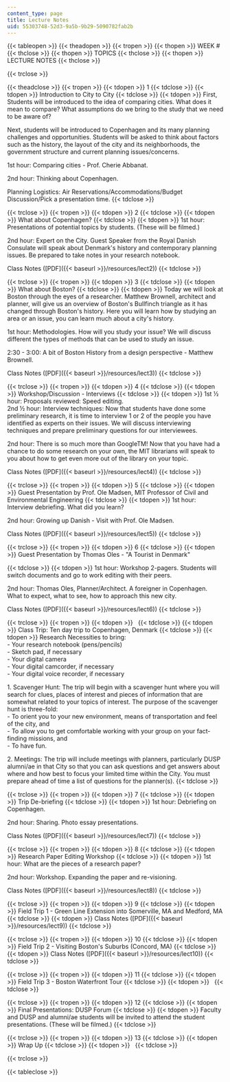 ```yaml
---
content_type: page
title: Lecture Notes
uid: 55303748-52d3-9a5b-9b29-5090782fab2b
---
```


{{< tableopen >}}
{{< theadopen >}}
{{< tropen >}}
{{< thopen >}}
WEEK #
{{< thclose >}}
{{< thopen >}}
TOPICS
{{< thclose >}}
{{< thopen >}}
LECTURE NOTES
{{< thclose >}}

{{< trclose >}}

{{< theadclose >}}
{{< tropen >}}
{{< tdopen >}}
1
{{< tdclose >}}
{{< tdopen >}}
Introduction to City to City
{{< tdclose >}}
{{< tdopen >}}
First, Students will be introduced to the idea of comparing cities. What does it mean to compare? What assumptions do we bring to the study that we need to be aware of?  
  
Next, students will be introduced to Copenhagen and its many planning challenges and opportunities. Students will be asked to think about factors such as the history, the layout of the city and its neighborhoods, the government structure and current planning issues/concerns.  
  
1st hour: Comparing cities - Prof. Cherie Abbanat.  
  
2nd hour: Thinking about Copenhagen.  
  
Planning Logistics: Air Reservations/Accommodations/Budget Discussion/Pick a presentation time.
{{< tdclose >}}

{{< trclose >}}
{{< tropen >}}
{{< tdopen >}}
2
{{< tdclose >}}
{{< tdopen >}}
What about Copenhagen?
{{< tdclose >}}
{{< tdopen >}}
1st hour: Presentations of potential topics by students. (These will be filmed.)  
  
2nd hour: Expert on the City. Guest Speaker from the Royal Danish Consulate will speak about Denmark's history and contemporary planning issues. Be prepared to take notes in your research notebook.  
  
Class Notes ([PDF]({{< baseurl >}}/resources/lect2))
{{< tdclose >}}

{{< trclose >}}
{{< tropen >}}
{{< tdopen >}}
3
{{< tdclose >}}
{{< tdopen >}}
What about Boston?
{{< tdclose >}}
{{< tdopen >}}
Today we will look at Boston through the eyes of a researcher. Matthew Brownell, architect and planner, will give us an overview of Boston's Bullfinch triangle as it has changed through Boston's history. Here you will learn how by studying an area or an issue, you can learn much about a city's history.  
  
1st hour: Methodologies. How will you study your issue? We will discuss different the types of methods that can be used to study an issue.  
  
2:30 - 3:00: A bit of Boston History from a design perspective - Matthew Brownell.  
  
Class Notes ([PDF]({{< baseurl >}}/resources/lect3))
{{< tdclose >}}

{{< trclose >}}
{{< tropen >}}
{{< tdopen >}}
4
{{< tdclose >}}
{{< tdopen >}}
Workshop/Discussion - Interviews
{{< tdclose >}}
{{< tdopen >}}
1st ½ hour: Proposals reviewed: Speed editing.  
2nd ½ hour: Interview techniques: Now that students have done some preliminary research, it is time to interview 1 or 2 of the people you have identified as experts on their issues. We will discuss interviewing techniques and prepare preliminary questions for our interviewees.  
  
2nd hour: There is so much more than GoogleTM! Now that you have had a chance to do some research on your own, the MIT librarians will speak to you about how to get even more out of the library on your topic.  
  
Class Notes ([PDF]({{< baseurl >}}/resources/lect4))
{{< tdclose >}}

{{< trclose >}}
{{< tropen >}}
{{< tdopen >}}
5
{{< tdclose >}}
{{< tdopen >}}
Guest Presentation by Prof. Ole Madsen, MIT Professor of Civil and Environmental Engineering
{{< tdclose >}}
{{< tdopen >}}
1st hour: Interview debriefing. What did you learn?  
  
2nd hour: Growing up Danish - Visit with Prof. Ole Madsen.  
  
Class Notes ([PDF]({{< baseurl >}}/resources/lect5))
{{< tdclose >}}

{{< trclose >}}
{{< tropen >}}
{{< tdopen >}}
6
{{< tdclose >}}
{{< tdopen >}}
Guest Presentation by Thomas Oles - "A Tourist in Denmark"  

{{< tdclose >}}
{{< tdopen >}}
1st hour: Workshop 2-pagers. Students will switch documents and go to work editing with their peers.  
  
2nd hour: Thomas Oles, Planner/Architect. A foreigner in Copenhagen. What to expect, what to see, how to approach this new city.  
  
Class Notes ([PDF]({{< baseurl >}}/resources/lect6))
{{< tdclose >}}

{{< trclose >}}
{{< tropen >}}
{{< tdopen >}}
 
{{< tdclose >}}
{{< tdopen >}}
Class Trip: Ten day trip to Copenhagen, Denmark
{{< tdclose >}}
{{< tdopen >}}
Research Necessities to bring:  
\- Your research notebook (pens/pencils)  
\- Sketch pad, if necessary  
\- Your digital camera  
\- Your digital camcorder, if necessary  
\- Your digital voice recorder, if necessary  
  
1\. Scavenger Hunt: The trip will begin with a scavenger hunt where you will search for clues, places of interest and pieces of information that are somewhat related to your topics of interest. The purpose of the scavenger hunt is three-fold:  
\- To orient you to your new environment, means of transportation and feel of the city, and  
\- To allow you to get comfortable working with your group on your fact-finding missions, and  
\- To have fun.  
  
2\. Meetings: The trip will include meetings with planners, particularly DUSP alumni/ae in that City so that you can ask questions and get answers about where and how best to focus your limited time within the City. You must prepare ahead of time a list of questions for the planner(s).
{{< tdclose >}}

{{< trclose >}}
{{< tropen >}}
{{< tdopen >}}
7
{{< tdclose >}}
{{< tdopen >}}
Trip De-briefing
{{< tdclose >}}
{{< tdopen >}}
1st hour: Debriefing on Copenhagen.  
  
2nd hour: Sharing. Photo essay presentations.  
  
Class Notes ([PDF]({{< baseurl >}}/resources/lect7))
{{< tdclose >}}

{{< trclose >}}
{{< tropen >}}
{{< tdopen >}}
8
{{< tdclose >}}
{{< tdopen >}}
Research Paper Editing Workshop
{{< tdclose >}}
{{< tdopen >}}
1st hour: What are the pieces of a research paper?  
  
2nd hour: Workshop. Expanding the paper and re-visioning.  
  
Class Notes ([PDF]({{< baseurl >}}/resources/lect8))
{{< tdclose >}}

{{< trclose >}}
{{< tropen >}}
{{< tdopen >}}
9
{{< tdclose >}}
{{< tdopen >}}
Field Trip 1 - Green Line Extension into Somerville, MA and Medford, MA
{{< tdclose >}}
{{< tdopen >}}
Class Notes ([PDF]({{< baseurl >}}/resources/lect9))
{{< tdclose >}}

{{< trclose >}}
{{< tropen >}}
{{< tdopen >}}
10
{{< tdclose >}}
{{< tdopen >}}
Field Trip 2 - Visiting Boston's Suburbs (Concord, MA)
{{< tdclose >}}
{{< tdopen >}}
Class Notes ([PDF]({{< baseurl >}}/resources/lect10))
{{< tdclose >}}

{{< trclose >}}
{{< tropen >}}
{{< tdopen >}}
11
{{< tdclose >}}
{{< tdopen >}}
Field Trip 3 - Boston Waterfront Tour
{{< tdclose >}}
{{< tdopen >}}
 
{{< tdclose >}}

{{< trclose >}}
{{< tropen >}}
{{< tdopen >}}
12
{{< tdclose >}}
{{< tdopen >}}
Final Presentations: DUSP Forum
{{< tdclose >}}
{{< tdopen >}}
Faculty and DUSP and alumni/ae students will be invited to attend the student presentations. (These will be filmed.)
{{< tdclose >}}

{{< trclose >}}
{{< tropen >}}
{{< tdopen >}}
13
{{< tdclose >}}
{{< tdopen >}}
Wrap Up
{{< tdclose >}}
{{< tdopen >}}
 
{{< tdclose >}}

{{< trclose >}}

{{< tableclose >}}